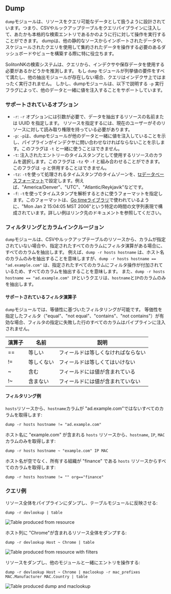 ## Dump

`dump`モジュールは、リソースをクエリ可能なデータとして扱うように設計されています。つまり、CSVやルックアップテーブルをクエリパイプラインに注入して、あたかも本格的な検索エントリであるかのように行に対して操作を実行することができます。 dumpは、他の静的なソースからインポートされたデータや、スケジュールされたクエリを使用して集約されたデータを操作する必要のあるダッシュボードやビューを構築する際に特に役立ちます。

SolitonNKの検索システムは、クエリから、インデクサや保存データを使用する必要があるかどうかを推測します。 もし `dump` モジュールが列挙値の要件をすべて満たし、他の抽出モジュールが存在しない場合、クエリはインデクサ上ではまったく実行されません。 しかし、dumpモジュールは、以下で説明する `-p` 実行フラグによって、他のデータと一緒に値を注入することをサポートしています。

### サポートされているオプション

* `-r`: `-r` オプションには引数が必要で、データを抽出するリソースの名前または UUID を指定します。 リソースを指定するには、現在のユーザーがそのリソースに対して読み取り権限を持っている必要があります。
* `-p`: `-p`は、dumpモジュールが他のデータと一緒に値を注入していることを示し、パイプラインがインデクサに問い合わせなければならないことを示します。このフラグは `-t` と一緒に使うことはできません。
* `-t`: 注入されたエントリーのタイムスタンプとして使用するリソースのカラムを選択します。このフラグは `-tz` や `-f` と組み合わせることができます。このフラグは `-p` と併用することはできません。
* `-tz`: `-t`を使って処理されるタイムスタンプのタイムゾーンを、[tzデータベースフォーマット](https://en.wikipedia.org/wiki/List_of_tz_database_time_zones)で設定します。例えば、"America/Denver"、"UTC"、"Atlantic/Reykjavik"などです。 
* `-f`: `-t`を使ってタイムスタンプを解析するときに使うフォーマットを指定します。このフォーマットは、[Go timeライブラリ](https://golang.org/pkg/time/#pkg-constants)で使われているように、"Mon Jan 2 15:04:05 MST 2006"という特定の時間の文字列表現で構成されています。詳しい例はリンク先のドキュメントを参照してください。

### フィルタリングとカラムインクルージョン

`dump`モジュールは、CSVやルックアップテーブルのリソースから、カラムが指定されていない場合や、指定されたすべてのカラムにフィルタ演算がある場合に、すべてのカラムを抽出します。 例えば、`dump -r hosts hostname` は、ホスト名のカラムのみを抽出することを意味しますが、`dump -r hosts hostname == "ad.example.com"` は、指定されたすべてのカラムにフィルタ操作が付加されているため、すべてのカラムを抽出することを意味します。 また、`dump -r hosts hostname == "ad.example.com" IP`というクエリは、`hostname`と`IP`のカラムのみを抽出します。

#### サポートされているフィルタ演算子

`dump`モジュールでは、等値性に基づいたフィルタリングが可能です。 等価性を指定したフィルタ（"equal"、"not equal"、"contains"、"not contains"）が有効な場合、フィルタの指定に失敗した行のすべてのカラムはパイプラインに注入されません。

| 演算子 | 名前 | 説明 |
|----------|------|-------------|
| == | 等しい | フィールドは等しくなければならない
| != | 等しくない | フィールドは等しくてはいけない
| ~ | 含む | フィールドには値が含まれている
| !~ | 含まない | フィールドには値が含まれていない


#### フィルタリング例

`hosts`リソースから、`hostname`カラムが "ad.example.com"ではないすべてのカラムを取得します:
```
dump -r hosts hostname != "ad.example.com"
```

ホスト名に "example.com" が含まれる `hosts` リソースから、`hostname`, `IP`, `MAC` カラムのみを取得します:
```
dump -r hosts hostname ~ "example.com" IP MAC
```

ホスト名が空でなく、所有する組織が "finance" である `hosts` リソースからすべてのカラムを取得します:
```
dump -r hosts hostname != "" org=="finance"
```

### クエリ例

リソース全体をパイプラインにダンプし、テーブルモジュールに反映させる:

```
dump -r devlookup | table
```

![Table produced from resource](dump_table.png)


ホスト列に "Chrome"が含まれるリソース全体をダンプする:

```
dump -r devlookup Host ~ Chrome | table
```

![Table produced from resource with filters](dump_filter_table.png)

リソースをダンプし、他のモジュールと一緒にエントリを操作する:

```
dump -r devlookup Host ~ Chrome | maclookup -r mac_prefixes MAC.Manufacturer MAC.Country | table
```

![Table produced dump and maclookup](dump_filter_lookup_table.png)
